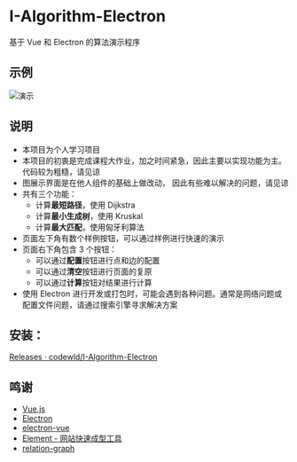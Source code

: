 # I-Algorithm-Electron
基于 Vue 和 Electron 的算法演示程序



## 示例

![演示](./README/2021113001.gif)



## 说明

* 本项目为个人学习项目
* 本项目的初衷是完成课程大作业，加之时间紧急，因此主要以实现功能为主。代码较为粗糙，请见谅
* 图展示界面是在他人组件的基础上做改动， 因此有些难以解决的问题，请见谅
* 共有三个功能：
  * 计算**最短路径**，使用 Dijkstra
  * 计算**最小生成树**，使用 Kruskal
  * 计算**最大匹配**，使用匈牙利算法
* 页面左下角有数个样例按钮，可以通过样例进行快速的演示
* 页面右下角包含 3 个按钮：
  * 可以通过**配置**按钮进行点和边的配置
  * 可以通过**清空**按钮进行页面的复原
  * 可以通过**计算**按钮对结果进行计算
* 使用 Electron 进行开发或打包时，可能会遇到各种问题。通常是网络问题或配置文件问题，请通过搜索引擎寻求解决方案



## 安装：

[Releases · codewld/I-Algorithm-Electron](https://github.com/codewld/I-Algorithm-Electron/releases)





## 鸣谢
* [Vue.js](https://cn.vuejs.org/)
* [Electron](https://www.electronjs.org/)
* [electron-vue](https://github.com/SimulatedGREG/electron-vue)
* [Element - 网站快速成型工具](https://element.eleme.cn/#/zh-CN)
* [relation-graph](https://github.com/seeksdream/relation-graph)